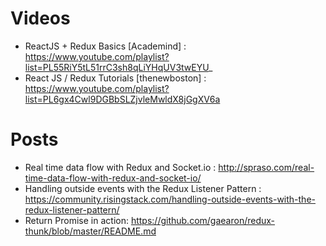 # Videos
* ReactJS + Redux Basics [Academind] : https://www.youtube.com/playlist?list=PL55RiY5tL51rrC3sh8qLiYHqUV3twEYU_
* React JS / Redux Tutorials [thenewboston] : https://www.youtube.com/playlist?list=PL6gx4Cwl9DGBbSLZjvleMwldX8jGgXV6a

# Posts
* Real time data flow with Redux and Socket.io : http://spraso.com/real-time-data-flow-with-redux-and-socket-io/
* Handling outside events with the Redux Listener Pattern : https://community.risingstack.com/handling-outside-events-with-the-redux-listener-pattern/
* Return Promise in action: https://github.com/gaearon/redux-thunk/blob/master/README.md
